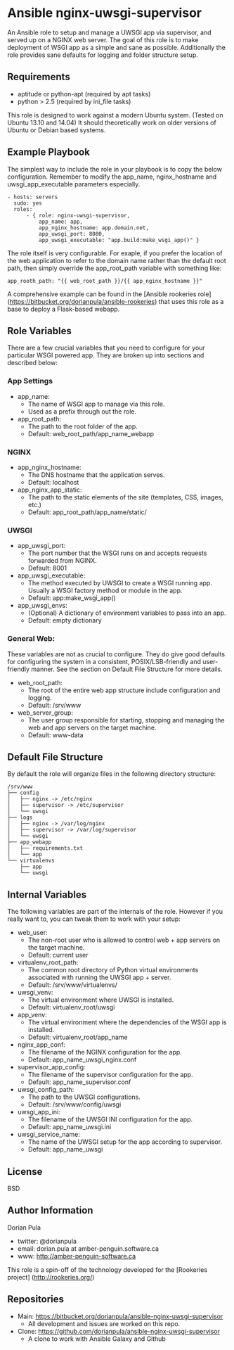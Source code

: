 Ansible nginx-uwsgi-supervisor
==============================

An Ansible role to setup and manage a UWSGI app via supervisor, and served up on a NGINX web server.  The goal of this
role is to make deployment of WSGI app as a simple and sane as possible.  Additionally the role provides sane defaults
for logging and folder structure setup.

Requirements
------------

- aptitude or python-apt (required by apt tasks)
- python > 2.5 (required by ini_file tasks)

This role is designed to work against a modern Ubuntu system.  (Tested on Ubuntu 13.10 and 14.04)  It should 
theoretically work on older versions of Ubuntu or Debian based systems.

Example Playbook
----------------

The simplest way to include the role in your playbook is to copy the below configuration.  Remember to modify the 
app_name, nginx_hostname and uwsgi_app_executable parameters especially.
         
    - hosts: servers
      sudo: yes
      roles:
          - { role: nginx-uwsgi-supervisor,
              app_name: app,
              app_nginx_hostname: app.domain.net,
              app_uwsgi_port: 8080,
              app_uwsgi_executable: "app.build:make_wsgi_app()" }
              
The role itself is very configurable.  For exaple, if you prefer the location of the web application to refer to the 
domain name rather than the default root path,  then simply override the app_root_path variable with something like:

    app_rooth_path: "{{ web_root_path }}/{{ app_nginx_hostname }}"

A comprehensive example can be found in the [Ansible rookeries role] 
(https://bitbucket.org/dorianpula/ansible-rookeries) that uses this role as a base to deploy a Flask-based webapp.

Role Variables
--------------

There are a few crucial variables that you need to configure for your particular WSGI powered app.  They are broken up
into sections and described below:

### App Settings

- app_name:
    - The name of WSGI app to manage via this role.
    - Used as a prefix through out the role.
- app_root_path:
    - The path to the root folder of the app.
    - Default: web_root_path/app_name_webapp

### NGINX

- app_nginx_hostname:
    - The DNS hostname that the application serves.
    - Default: localhost
- app_nginx_app_static: 
    - The path to the static elements of the site (templates, CSS, images, etc.)
    - Default: app_root_path/app_name/static/

### UWSGI

- app_uwsgi_port: 
    - The port number that the WSGI runs on and accepts requests forwarded from NGINX.
    - Default: 8001
- app_uwsgi_executable:
    - The method executed by UWSGI to create a WSGI running app.  Usually a WSGI factory method or module in the app.
    - Default: app:make_wsgi_app()
- app_uwsgi_envs:
    - (Optional) A dictionary of environment variables to pass into an app.
    - Default: empty dictionary

### General Web:

These variables are not as crucial to configure.  They do give good defaults for configuring the system in a consistent,
POSIX/LSB-friendly and user-friendly manner.  See the section on Default File Structure for more details.

- web_root_path:
    - The root of the entire web app structure include configuration and logging.
    - Default: /srv/www
- web_server_group:
    - The user group responsible for starting, stopping and managing the web and app servers on the target machine. 
    - Default: www-data

Default File Structure
----------------------

By default the role will organize files in the following directory structure:

    /srv/www
    ├── config
    │   ├── nginx -> /etc/nginx
    │   ├── supervisor -> /etc/supervisor
    │   └── uwsgi
    ├── logs
    │   ├── nginx -> /var/log/nginx
    │   ├── supervisor -> /var/log/supervisor
    │   └── uwsgi
    ├── app_webapp
    │   ├── requirements.txt
    │   └── app
    └── virtualenvs
        ├── app
        └── uwsgi

Internal Variables
------------------

The following variables are part of the internals of the role.  However if you really want to, you can tweak them to 
work with your setup:

- web_user: 
    - The non-root user who is allowed to control web + app servers on the target machine.
    - Default: current user
- virtualenv_root_path: 
    - The common root directory of Python virtual environments associated with running the 
    UWSGI app + server.  
    - Default: /srv/www/virtualenvs/
- uwsgi_venv:
    - The virtual environment where UWSGI is installed.
    - Default: virtualenv_root/uwsgi
- app_venv: 
    - The virtual environment where the dependencies of the WSGI app is installed.  
    - Default: virtualenv_root/app_name
- nginx_app_conf: 
    - The filename of the NGINX configuration for the app.
    - Default: app_name_uwsgi_nginx.conf
- supervisor_app_config:
    - The filename of the supervisor configuration for the app.  
    - Default: app_name_supervisor.conf
- uwsgi_config_path: 
    - The path to the UWSGI configurations.
    - Default: /srv/www/config/uwsgi
- uwsgi_app_ini: 
    - The filename of the UWSGI INI configuration for the app. 
    - Default: app_name_uwsgi.ini
- uwsgi_service_name: 
    - The name of the UWSGI setup for the app according to supervisor.  
    - Default: app_name_uwsgi

License
-------

BSD

Author Information
------------------

Dorian Pula

- twitter: @dorianpula
- email: dorian.pula at amber-penguin.software.ca
- www: http://amber-penguin-software.ca

This role is a spin-off of the technology developed for the [Rookeries project] (http://rookeries.org/)


Repositories
------------

- Main: https://bitbucket.org/dorianpula/ansible-nginx-uwsgi-supervisor
    - All development and issues are worked on this repo.
- Clone: https://github.com/dorianpula/ansible-nginx-uwsgi-supervisor
    - A clone to work with Ansible Galaxy and Github
